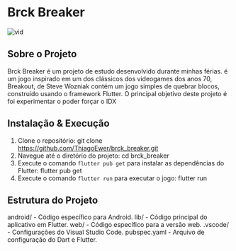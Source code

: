 # Brck Breaker
![vid](https://github.com/ThiagoEwer/brck_breaker/assets/99489338/e708e968-aaa8-4a11-8616-d58937276b24)

## Sobre o Projeto

Brck Breaker é um projeto de estudo desenvolvido durante minhas férias. é um jogo inspirado em um dos clássicos dos videogames dos anos 70, Breakout, de Steve Wozniak contém um jogo simples de quebrar blocos, construído usando o framework Flutter. 
O principal objetivo deste projeto é foi experimentar o poder forçar o IDX 

## Instalação & Execução

1. Clone o repositório:
   git clone https://github.com/ThiagoEwer/brck_breaker.git
2. Navegue até o diretório do projeto:
   cd brck_breaker
3. Execute o comando `flutter pub get` para instalar as dependências do Flutter:
   flutter pub get
4. Execute o comando `flutter run` para executar o jogo:
   flutter run

## Estrutura do Projeto

android/ - Código específico para Android.
lib/ - Código principal do aplicativo em Flutter.
web/ - Código específico para a versão web.
.vscode/ - Configurações do Visual Studio Code.
pubspec.yaml - Arquivo de configuração do Dart e Flutter.
